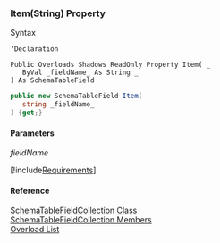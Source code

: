 ﻿### Item(String) Property

Syntax

```vbnet
'Declaration

Public Overloads Shadows ReadOnly Property Item( _
   ByVal _fieldName_ As String _
) As SchemaTableField
```

```csharp
public new SchemaTableField Item( 
   string _fieldName_
) {get;}
```

#### Parameters

_fieldName_

[!include[Requirements](../partials/requirements.md)]

#### Reference

[SchemaTableFieldCollection Class](fcSDK~FChoice.Foundation.Clarify.Schema.SchemaTableFieldCollection.md)  
[SchemaTableFieldCollection Members](fcSDK~FChoice.Foundation.Clarify.Schema.SchemaTableFieldCollection_members.md)  
[Overload List](fcSDK~FChoice.Foundation.Clarify.Schema.SchemaTableFieldCollection~Item.md)